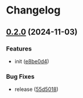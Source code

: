 # Changelog

## [0.2.0](https://github.com/cloudscalerio/cloudscaler/compare/helm-v0.1.0...helm-v0.2.0) (2024-11-03)


### Features

* init ([e8be0d4](https://github.com/cloudscalerio/cloudscaler/commit/e8be0d4f0a343363081908bf2a4e694d463ef676))


### Bug Fixes

* release ([55d5018](https://github.com/cloudscalerio/cloudscaler/commit/55d5018af3c6c26c5100042021f00c0d47220929))
